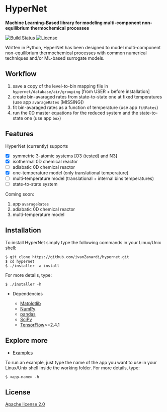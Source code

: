 # HyperNet
**Machine Learning-Based library for modeling multi-component non-equilibrium thermochemical processes**

[![Build Status](https://travis-ci.org/ivanZanardi/hypernet.svg?branch=main)](https://travis-ci.org/github/ivanZanardi/hypernet)
[![License](https://img.shields.io/badge/license-Apache%202.0-blue.svg)](https://github.com/ivanZanardi/prode/hypernet/main/LICENSE)

Written in Python, HyperNet has been designed to model multi-component non-equilibrium thermochemical processes with common numerical techniques and/or ML-based surrogate models.

## Workflow

1) save a copy of the level-to-bin mapping file in `hypernet/database/air/grouping` [from USER + before installation]
2) create bin-avaraged rates from state-to-state one at fixed temperatures (use app `avarageRates` [MISSING])
3) fit bin-avaraged rates as a function of temperature (use app `fitRates`)
4) run the 0D master equations for the reduced system and the state-to-state one (use app `box`)

## Features

HyperNet (currently) supports

- [x] symmetric 3-atomic systems [O3 (tested) and N3]
- [x] isothermal 0D chemical reactor
- [ ] adiabatic 0D chemical reactor
- [x] one-temperature model (only translational temperature)
- [ ] multi-temperature model (translational + internal bins temperatures)
- [ ] state-to-state system

Coming soon:
1) app `avarageRates`
2) adiabatic 0D chemical reactor
3) multi-temperature model

## Installation

To install HyperNet simply type the following commands in your Linux/Unix shell:

```
$ git clone https://github.com/ivanZanardi/hypernet.git
$ cd hypernet
$ ./installer -a install
```
For more details, type:

```
$ ./installer -h
```

- Dependencies

  - [Matplotlib](https://matplotlib.org/)
  - [NumPy](http://www.numpy.org/)
  - [pandas](https://pandas.pydata.org/)
  - [SciPy](https://www.scipy.org/)
  - [TensorFlow](https://www.tensorflow.org/)>=2.4.1


## Explore more

- [Examples](https://github.com/ivanZanardi/HyperNet/tree/main/examples)

To run an example, just type the name of the app you want to use in your Linux/Unix shell inside the working folder. For more details, type:
```
$ <app-name> -h
```

## License

[Apache license 2.0](https://github.com/ivanZanardi/hypernet/blob/main/LICENSE)
